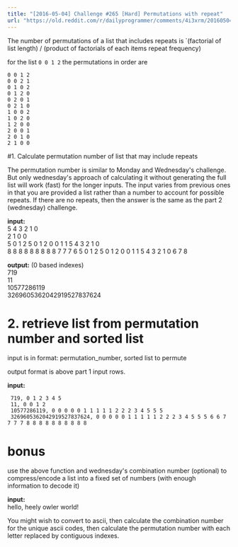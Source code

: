 ```yaml
---
title: "[2016-05-04] Challenge #265 [Hard] Permutations with repeat"
url: "https://old.reddit.com/r/dailyprogrammer/comments/4i3xrm/20160504_challenge_265_hard_permutations_with/"
---
```


The number of permutations of a list that includes repeats is `(factorial of list length) / (product of factorials of each items repeat frequency)

for the list `0 0 1 2` the permutations in order are

    0 0 1 2
    0 0 2 1
    0 1 0 2
    0 1 2 0
    0 2 0 1
    0 2 1 0
    1 0 0 2
    1 0 2 0
    1 2 0 0
    2 0 0 1
    2 0 1 0
    2 1 0 0

#1.  Calculate permutation number of list that may include repeats

The permutation number is similar to Monday and Wednesday's challenge.  But only wednesday's approach of calculating it without generating the full list will work (fast) for the longer inputs.  The input varies from previous ones in that you are provided a list rather than a number to account for possible repeats.  If there are no repeats, then the answer is the same as the part 2 (wednesday) challenge.

**input:**  
5 4 3 2 1 0  
2 1 0 0  
5 0 1 2 5 0 1 2 0 0 1 1 5 4 3 2 1 0  
8 8 8 8 8 8 8 8 8 7 7 7 6 5 0 1 2 5 0 1 2 0 0 1 1 5 4 3 2 1 0 6 7 8

**output:** (0 based indexes)  
719  
11  
10577286119  
3269605362042919527837624

# 2. retrieve list from permutation number and sorted list

input is in format: permutation_number, sorted list to permute

output format is above part 1 input rows.

**input:**

     719, 0 1 2 3 4 5  
     11, 0 0 1 2
     10577286119, 0 0 0 0 0 1 1 1 1 1 2 2 2 3 4 5 5 5
     3269605362042919527837624, 0 0 0 0 0 1 1 1 1 1 2 2 2 3 4 5 5 5 6 6 7 7 7 7 8 8 8 8 8 8 8 8 8 8

# bonus

use the above function and wednesday's combination number (optional) to compress/encode a list into a fixed set of numbers (with enough information to decode it)

**input:**  
hello, heely owler world!

You might wish to convert to ascii, then calculate the combination number for the unique ascii codes, then calculate the permutation number with each letter replaced by contiguous indexes.